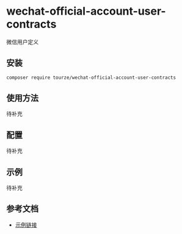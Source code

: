 # wechat-official-account-user-contracts

微信用户定义

## 安装

```bash
composer require tourze/wechat-official-account-user-contracts
```

## 使用方法

待补充

## 配置

待补充

## 示例

待补充

## 参考文档

- [示例链接](https://example.com)
